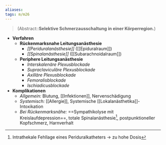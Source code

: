 ```yaml
---
aliases: 
tags: m/m26
---
```

> (Abstract::**Selektive Schmerzausschaltung in einer Körperregion.**)
- **Verfahren**
	- **Rückenmarksnahe Leitungsanästhesie**
		- *[[Periduralanästhesie]]* ([[Epiduralraum]])
		- *[[Spinalanästhesie]]* ([[Subarachnoidalraum]])
	- **Periphere Leitungsanästhesie**
		- *Interskalenäre Plexusblockade*
		- *Supraclaviculäre Plexusblockade*
		- *Axilläre Plexusblockade*
		- *Femoralisblockade*
		- *Ischiadicusblockade*
- **Komplikationen**
	- *Allgemein:* Blutung, [[Infektionen]], Nervenschädigung
	- *Systemisch:* [[Allergie]], Systemische [[Lokalanästhetika]]-Intoxikation
	- *Bei Rückenmarksnähe:* ==Sympathikolyse mit Kreislaufdepression==, totale Spinalanästhesie[^1], postpunktioneller Kopfschmerz, Harnverhalt

[^1]: Intrathekale Fehllage eines Periduralkatheters → zu hohe Dosis
